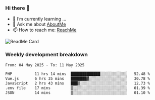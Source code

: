### Hi there 👋

- 🌱 I’m currently learning ...
- 💬 Ask me about [AboutMe](https://www.itzcy.com/about)
- 📫 How to reach me: [ReachMe](https://www.itzcy.com/about)

![ReadMe Card](https://github-readme-stats-ten-gilt.vercel.app/api?username=SuperChenYun&show_icons=true&title_color=fff&icon_color=79ff97&text_color=9f9f9f&bg_color=151515&hide_border=true)

### Weekly development breakdown
<!--START_SECTION:waka-->

```txt
From: 04 May 2025 - To: 11 May 2025

PHP          11 hrs 14 mins  █████████████░░░░░░░░░░░░   52.48 %
Vue.js       6 hrs 35 mins   ███████▓░░░░░░░░░░░░░░░░░   30.78 %
JavaScript   2 hrs 43 mins   ███▒░░░░░░░░░░░░░░░░░░░░░   12.73 %
.env file    17 mins         ▒░░░░░░░░░░░░░░░░░░░░░░░░   01.39 %
JSON         14 mins         ▒░░░░░░░░░░░░░░░░░░░░░░░░   01.10 %
```

<!--END_SECTION:waka-->
